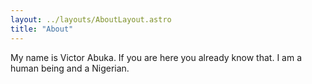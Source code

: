 ```yaml
---
layout: ../layouts/AboutLayout.astro
title: "About"
---
```


My name is Victor Abuka. If you are here you already know that. I am a human being and a Nigerian.
